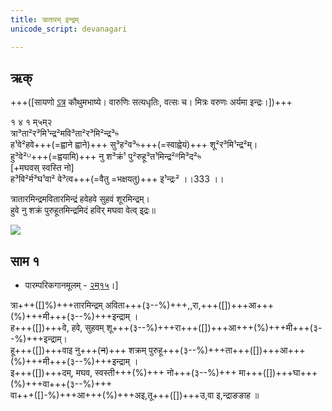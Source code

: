 ```yaml
---
title: त्रातारम् इन्द्रम्
unicode_script: devanagari  

---   
```


## ऋक्

+++([सायणो [ऽत्र](https://archive.org/details/SamaVedaSanhitaWithSayanabhashyaVolume1SatyavrataSamasrami1874bis_201804/page/n737) कौथुमभाष्ये। वारुणिः सत्यधृतिः, वत्सः च। मित्रः वरुणः अर्यमा इन्द्रः।])+++

१ ४ १ म्५म्२  
त्रा³ता²र³मि¹न्द्र²मवि³ता²र³मि²न्द्र³ᳱ  
ह¹वे²हवे+++(=ह्वाने ह्वाने)+++ सु³ह²व³ᳱ+++(=स्वाह्वेयं)+++ शू²र³मि¹न्द्र²म्।  
हु³वे²ᵁ+++(=ह्वयामि)+++ नु श³क्रं¹ पु²रुहू³त¹मिन्द्र²ᴿमि³द²ᳱ  
[+मघवस् स्वस्ति नो]  
ह³वि²र्म³घ¹वा² वे³त्व+++(=वैतु =भक्षयतु)+++ इ¹न्द्रः² ।।333 ।।

त्रातारमिन्द्रमवितारमिन्द्रं हवेहवे सुहवं शूरमिन्द्रम्।  
हुवे नु शक्रं पुरुहूतमिन्द्रमिदं हविर् मघवा वेत्व् इ्द्रः॥

![](../../images/indra-rising-to-protect-charriots-of-army.jpg)


## साम १
- पारम्परिकगानमूलम् - [२म्१५](https://archive.org/stream/sAmaveda-jaiminIya-paravastu-paramparA-docs/UDAKA%20SAANTHI%20SAAMAANI#page/n2/mode/1up&sa=D&ust=1542425956390000)।]
<div class="audioEmbed"  caption="रामानुजार्यः 1974 " src="https://archive
.org/download/jaiminIya-sAma-gAna-paravastu-tradition-rAmAnuja/trAtAram-indram.mp3"></div>
<div class="audioEmbed"  caption="गोपालार्यः 2015  " src="https://archive
.org/download/jaiminIya-sAma-gAna-paravastu-tradition-gopAla-2015/trAtAram-indram.mp3"></div>
<div class="audioEmbed"  caption="गोपाल-विश्वासयोर् अनुवचनम् 2018 1x" src="https://archive
.org/download/jaiminIya-sAma-gAna-paravastu-tradition-anuvachanam-gopAla-vishvAsa-2018/trAtAram-indram.mp3"></div>
<div class="audioEmbed"  caption="गोपाल-विश्वासयोर् अनुवचनम् 2018 1.5x" src="https://archive
.org/download/jaiminIya-sAma-gAna-paravastu-tradition-anuvachanam-gopAla-vishvAsa-2018-150p-speed/trAtAram-indram.mp3"></div>

त्रा+++([]%)+++तारमिन्द्रम् अविता+++(३--%)+++,,रा,+++([])+++आ+++(%)+++मी+++(३--%)+++इन्द्राम् ।  
ह+++([])+++वे, हवे, सुहवम् शू+++(३--%)+++रा+++([])+++आ+++(%)+++मी+++(३--%)+++इन्द्राम्।  
हू+++([])+++वाइ नु+++(~~न~~)+++ शक्रम् पुरुहू+++(३--%)+++ता+++([])+++आ+++(%)+++मी+++(३--%)+++इन्द्राम् ।  
इ+++([])+++दम्, मघव, स्वस्ती+++(%)+++ नो+++(३--%)+++ मा+++([])+++घा+++(%)+++वा+++(३--%)+++  
वा+++([]-%)+++आ+++(%)+++अइ,तू+++([])+++उ,वा इ,न्द्राङङाह ॥
